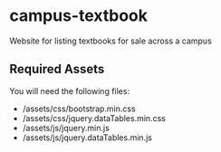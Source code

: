 campus-textbook
===============

Website for listing textbooks for sale across a campus

## Required Assets

You will need the following files:
* /assets/css/bootstrap.min.css
* /assets/css/jquery.dataTables.min.css
* /assets/js/jquery.min.js
* /assets/js/jquery.dataTables.min.js
